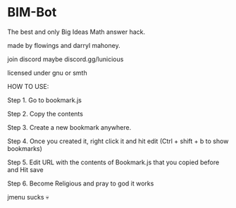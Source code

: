 # BIM-Bot



The best and only Big Ideas Math answer hack.

made by flowings and darryl mahoney.

join discord maybe 
discord.gg/lunicious

licensed under gnu or smth

HOW TO USE:

Step 1. Go to bookmark.js


Step 2. Copy the contents


Step 3. Create a new bookmark anywhere.


Step 4. Once you created it, right click it and hit edit (Ctrl + shift + b to show bookmarks)


Step 5. Edit URL with the contents of Bookmark.js that you copied before and Hit save


Step 6. Become Religious and pray to god it works




jmenu sucks 💀
